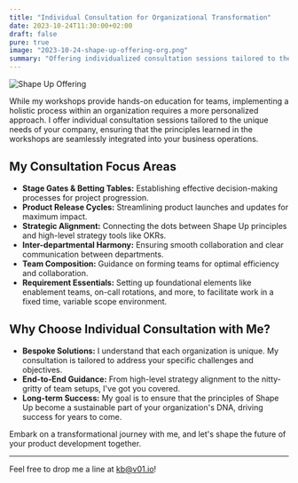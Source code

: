 ```yaml
---
title: "Individual Consultation for Organizational Transformation"
date: 2023-10-24T11:30:00+02:00
draft: false
pure: true
image: "2023-10-24-shape-up-offering-org.png"
summary: "Offering individualized consultation sessions tailored to the distinct needs of your organization, I aim to seamlessly integrate Shape Up principles into your business operations. Covering aspects from strategic alignment to team composition, my goal is to ensure a sustainable transformation for long-term success."
---
```


![Shape Up Offering](../2023-10-24-shape-up-offering-org.svg)

While my workshops provide hands-on education for teams, implementing a holistic process within an organization requires a more personalized approach. I offer individual consultation sessions tailored to the unique needs of your company, ensuring that the principles learned in the workshops are seamlessly integrated into your business operations.

## My Consultation Focus Areas

- **Stage Gates & Betting Tables:** Establishing effective decision-making processes for project progression.
- **Product Release Cycles:** Streamlining product launches and updates for maximum impact.
- **Strategic Alignment:** Connecting the dots between Shape Up principles and high-level strategy tools like OKRs.
- **Inter-departmental Harmony:** Ensuring smooth collaboration and clear communication between departments.
- **Team Composition:** Guidance on forming teams for optimal efficiency and collaboration.
- **Requirement Essentials:** Setting up foundational elements like enablement teams, on-call rotations, and more, to facilitate work in a fixed time, variable scope environment.

## Why Choose Individual Consultation with Me?

- **Bespoke Solutions:** I understand that each organization is unique. My consultation is tailored to address your specific challenges and objectives.
- **End-to-End Guidance:** From high-level strategy alignment to the nitty-gritty of team setups, I've got you covered.
- **Long-term Success:** My goal is to ensure that the principles of Shape Up become a sustainable part of your organization's DNA, driving success for years to come.

Embark on a transformational journey with me, and let's shape the future of your product development together.

---

Feel free to drop me a line at [kb@v01.io](mailto:kb@v01.io)!
